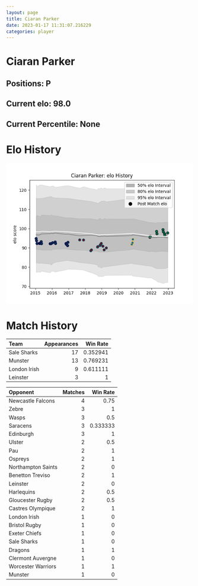 ```yaml
---  
layout: page  
title: Ciaran Parker  
date: 2023-01-17 11:31:07.216229  
categories: player  
---
```

# Ciaran Parker

## Positions: P

## Current elo: 98.0

## Current Percentile: None

# Elo History


![elo history](history_CiaranParker.png)
# Match History


| Team         |   Appearances |   Win Rate |
|:-------------|--------------:|-----------:|
| Sale Sharks  |            17 |   0.352941 |
| Munster      |            13 |   0.769231 |
| London Irish |             9 |   0.611111 |
| Leinster     |             3 |   1        |

| Opponent           |   Matches |   Win Rate |
|:-------------------|----------:|-----------:|
| Newcastle Falcons  |         4 |   0.75     |
| Zebre              |         3 |   1        |
| Wasps              |         3 |   0.5      |
| Saracens           |         3 |   0.333333 |
| Edinburgh          |         3 |   1        |
| Ulster             |         2 |   0.5      |
| Pau                |         2 |   1        |
| Ospreys            |         2 |   1        |
| Northampton Saints |         2 |   0        |
| Benetton Treviso   |         2 |   1        |
| Leinster           |         2 |   0        |
| Harlequins         |         2 |   0.5      |
| Gloucester Rugby   |         2 |   0.5      |
| Castres Olympique  |         2 |   1        |
| London Irish       |         1 |   0        |
| Bristol Rugby      |         1 |   0        |
| Exeter Chiefs      |         1 |   0        |
| Sale Sharks        |         1 |   0        |
| Dragons            |         1 |   1        |
| Clermont Auvergne  |         1 |   0        |
| Worcester Warriors |         1 |   1        |
| Munster            |         1 |   0        |